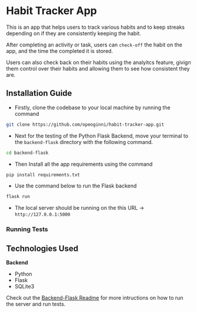 # Habit Tracker App

This is an app that helps users to track various habits and to keep streaks depending on if they are consistently keeping the habit.

After completing an activity or task, users can `check-off` the habit on the app, and the time the completed it is stored.

Users can also check back on their habits using the analyitcs feature, givign them control over their habits and allowing them to see how consistent they are.

## Installation Guide

- Firstly, clone the codebase to your local machine by running the command

```bash
git clone https://github.com/opeoginni/habit-tracker-app.git
```

- Next for the testing of the Python Flask Backend, move your terminal to the `backend-flask` directory with the following command.

```bash
cd backend-flask
```

- Then Install all the app requirements using the command

```bash
pip install requirements.txt
```

- Use the command below to run the Flask backend

```bash
flask run
```

- The local server should be running on the this URL -> `http://127.0.0.1:5000`

### Running Tests

## Technologies Used

**Backend**

- Python
- Flask
- SQLite3

Check out the [Backend-Flask Readme](https://github.com/OpeOginni/habit-tracker-app/blob/main/backend-flask/readme.MD) for more intructions on how to run the server and run tests.
